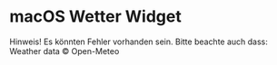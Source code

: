 # macOS Wetter Widget
Hinweis! Es könnten Fehler vorhanden sein.
Bitte beachte auch dass:
Weather data © Open-Meteo
